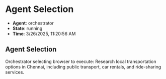 # Agent Selection

- **Agent**: orchestrator
- **State**: running
- **Time**: 3/26/2025, 11:20:56 AM

## Agent Selection

Orchestrator selecting browser to execute: Research local transportation options in Chennai, including public transport, car rentals, and ride-sharing services.

